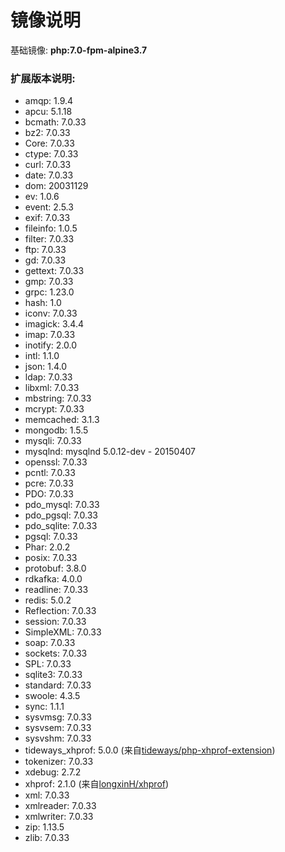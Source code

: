 # 镜像说明
基础镜像: **php:7.0-fpm-alpine3.7**

### 扩展版本说明:
* amqp: 1.9.4
* apcu: 5.1.18
* bcmath: 7.0.33
* bz2: 7.0.33
* Core: 7.0.33
* ctype: 7.0.33
* curl: 7.0.33
* date: 7.0.33
* dom: 20031129
* ev: 1.0.6
* event: 2.5.3
* exif: 7.0.33
* fileinfo: 1.0.5
* filter: 7.0.33
* ftp: 7.0.33
* gd: 7.0.33
* gettext: 7.0.33
* gmp: 7.0.33
* grpc: 1.23.0
* hash: 1.0
* iconv: 7.0.33
* imagick: 3.4.4
* imap: 7.0.33
* inotify: 2.0.0
* intl: 1.1.0
* json: 1.4.0
* ldap: 7.0.33
* libxml: 7.0.33
* mbstring: 7.0.33
* mcrypt: 7.0.33
* memcached: 3.1.3
* mongodb: 1.5.5
* mysqli: 7.0.33
* mysqlnd: mysqlnd 5.0.12-dev - 20150407
* openssl: 7.0.33
* pcntl: 7.0.33
* pcre: 7.0.33
* PDO: 7.0.33
* pdo_mysql: 7.0.33
* pdo_pgsql: 7.0.33
* pdo_sqlite: 7.0.33
* pgsql: 7.0.33
* Phar: 2.0.2
* posix: 7.0.33
* protobuf: 3.8.0
* rdkafka: 4.0.0
* readline: 7.0.33
* redis: 5.0.2
* Reflection: 7.0.33
* session: 7.0.33
* SimpleXML: 7.0.33
* soap: 7.0.33
* sockets: 7.0.33
* SPL: 7.0.33
* sqlite3: 7.0.33
* standard: 7.0.33
* swoole: 4.3.5
* sync: 1.1.1
* sysvmsg: 7.0.33
* sysvsem: 7.0.33
* sysvshm: 7.0.33
* tideways_xhprof: 5.0.0 (来自[tideways/php-xhprof-extension](https://github.com/tideways/php-xhprof-extension))
* tokenizer: 7.0.33
* xdebug: 2.7.2
* xhprof: 2.1.0 (来自[longxinH/xhprof](https://github.com/longxinH/xhprof))
* xml: 7.0.33
* xmlreader: 7.0.33
* xmlwriter: 7.0.33
* zip: 1.13.5
* zlib: 7.0.33